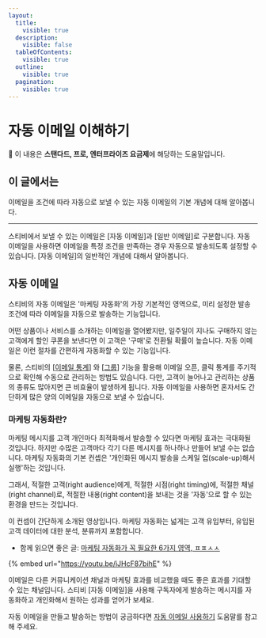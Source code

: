 ```yaml
---
layout:
  title:
    visible: true
  description:
    visible: false
  tableOfContents:
    visible: true
  outline:
    visible: true
  pagination:
    visible: true
---
```


# 자동 이메일 이해하기

**💬** 이 내용은 **스탠다드, 프로, 엔터프라이즈 요금제**에 해당하는 도움말입니다.

## 이 글에서는 <a href="#h_01h9t7h2chmq2fvwjbd17rxkjg" id="h_01h9t7h2chmq2fvwjbd17rxkjg"></a>

이메일을 조건에 따라 자동으로 보낼 수 있는 자동 이메일의 기본 개념에 대해 알아봅니다.

***

스티비에서 보낼 수 있는 이메일은 \[자동 이메일]과 \[일반 이메일]로 구분합니다. 자동 이메일을 사용하면 이메일을 특정 조건을 만족하는 경우 자동으로 발송되도록 설정할 수 있습니다. \[자동 이메일]의 일반적인 개념에 대해서 알아봅니다.



## 자동 이메일 <a href="#h_01h9t7h2ch0hmbd1xsabx10tgd" id="h_01h9t7h2ch0hmbd1xsabx10tgd"></a>

스티비의 자동 이메일은 '마케팅 자동화'의 가장 기본적인 영역으로, 미리 설정한 발송 조건에 따라 이메일을 자동으로 발송하는 기능입니다.

어떤 상품이나 서비스를 소개하는 이메일을 열어봤지만, 일주일이 지나도 구매하지 않는 고객에게 할인 쿠폰을 보낸다면 이 고객은 '구매'로 전환될 확률이 높습니다. 자동 이메일은 이런 절차를 간편하게 자동화할 수 있는 기능입니다.

물론, 스티비의 \[[이메일 통계](https://help.stibee.com/email/analytics/email-statistics-dashboard)] 와 \[[그룹](https://help.stibee.com/list/classify-subscribers/how-to-use-groups)] 기능을 활용해 이메일 오픈, 클릭 통계를 주기적으로 확인해 수동으로 관리하는 방법도 있습니다. 다만, 고객이 늘어나고 관리하는 상품의 종류도 많아지면 큰 비효율이 발생하게 됩니다. 자동 이메일을 사용하면 혼자서도 간단하게 많은 양의 이메일을 자동으로 보낼 수 있습니다.

### 마케팅 자동화란? <a href="#h_01h9t7h2ch4gayzqhvm86c1ejg" id="h_01h9t7h2ch4gayzqhvm86c1ejg"></a>

마케팅 메시지를 고객 개인마다 최적화해서 발송할 수 있다면 마케팅 효과는 극대화될 것입니다. 하지만 수많은 고객마다 각기 다른 메시지를 하나하나 만들어 보낼 수는 없습니다. 마케팅 자동화의 기본 컨셉은 '개인화된 메시지 발송을 스케일 업(scale-up)해서 실행'하는 것입니다.

그래서, 적절한 고객(right audience)에게, 적절한 시점(right timing)에, 적절한 채널(right channel)로, 적절한 내용(right content)을 보내는 것을 '자동'으로 할 수 있는 환경을 만드는 것입니다.

이 컨셉이 간단하게 소개된 영상입니다. 마케팅 자동화는 넓게는 고객 유입부터, 유입된 고객 데이터에 대한 분석, 분류까지 포함합니다.

* 함께 읽으면 좋은 글: [마케팅 자동화가 꼭 필요한 6가지 영역, ㅍㅍㅅㅅ](http://ppss.kr/archives/79025)

{% embed url="https://youtu.be/iJHcF87bihE" %}

이메일은 다른 커뮤니케이션 채널과 마케팅 효과를 비교했을 때도 좋은 효과를 기대할 수 있는 채널입니다. 스티비 \[자동 이메일]을 사용해 구독자에게 발송하는 메시지를 자동화하고 개인화해서 원하는 성과를 얻어가 보세요.

자동 이메일을 만들고 발송하는 방법이 궁금하다면 [자동 이메일 사용하기](https://help.stibee.com/email/automation/using) 도움말를 참고해 주세요.
